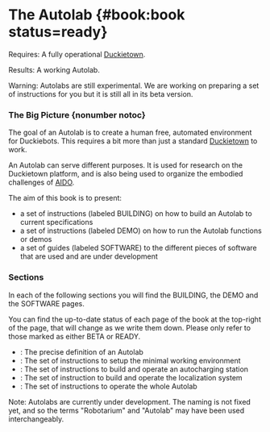 # The Autolab {#book:book status=ready}

<div class='requirements' markdown="1">

Requires: A fully operational [Duckietown](+opmanual_duckietown#book).

Results: A working Autolab.

</div>

<minitoc/>

Warning: Autolabs are still experimental. We are working on preparing a set of instructions for you but it is still all in its beta version.  


### The Big Picture {nonumber notoc}

The goal of an Autolab is to create a human free, automated environment for Duckiebots. This requires a bit more than
 just a standard [Duckietown](+opmanual_duckietown#book) to work.

An Autolab can serve different purposes. It is used for research on the Duckietown platform, and is also being used
 to organize the embodied challenges of [AIDO]((+AIDO#book)).

The aim of this book is to present:

- a set of instructions (labeled BUILDING) on how to build an Autolab to current specifications
- a set of instructions (labeled DEMO) on how to run the Autolab functions or demos
- a set of guides (labeled SOFTWARE) to the different pieces of software that are used and are under development

### Sections

In each of the following sections you will find the BUILDING, the DEMO and the SOFTWARE pages.

You can find the up-to-date status of each page of the book at the top-right of the page, that will change as we write them down. Please only refer to those marked as either BETA or READY.

- [](#autolab-definition) : The precise definition of an Autolab
- [](#autolab-minimal-requirements) : The set of instructions to setup the minimal working environment
- [](#autolab-auto-charging) : The set of instructions to build and operate an autocharging station
- [](#autolab-localization) : The set of instruction to build and operate the localization system
- [](#autolab-operation-manual) : The set of instructions to operate the whole Autolab


Note: Autolabs are currently under development. The naming is not fixed yet, and so the terms "Robotarium" and "Autolab" may have been used interchangeably.
